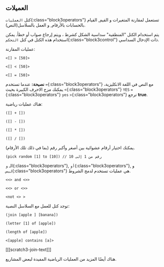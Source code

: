 ## العميلات

كتل `العمليات`{:class="block3operators"} تستعمل لمقارنة المتغيرات و القيم, القيام بالحسابات بالأرقام, و العمل بالسلاسل(النص).

يتم استخدام الكتل "المنطقية" سداسية الشكل كشرط ، ويتم إرجاع صواب أو خطأ. يمكن استخدام هذه الكتل في كتل `التحكم`{:class="block3control"} ذات الإدخال السداسي.

عمليات المقارنة:

```blocks3
<[] > [50]>

<[] < [50]>

<[] = [50]>
```

**نصيحة:** عندما تستخدم `=`{:class="block3operators"} مع النص في اللغة الانكليزية، يمكنك مزج الاحرف الكبيرة بحيث `<`{:class="block3operators"} `YES` `=`{:class="block3operators"} `yes` `>`{:class="block3operators"} ترجع **true**.


هناك عمليات رياضية:

```blocks3
([] + [])

([] - [])

([] * [])

([] / [])
```

يمكنك اختيار أرقام عشوائية بين أصغر وأكبر رقم (بما في ذلك تلك الأرقام).

```blocks3
(pick random [1] to [10]) // رقم من 1 إلى 10
```

الـ `و`{:class="block3operators"}, `أو`{:class="block3operators"}, و `ليس`{:class="block3operators"} هي عمليات تستخدم لدمج الشروط.

```blocks3
<<> and <>>

<<> or <>>

<not <> >
```

توجد كتل للعمل مع السلاسل النصية:

```blocks3
(join [apple ] [banana])

(letter [1] of [apple])

(length of [apple])

<[apple] contains [a]>
```

[[[scratch3-join-text]]]

هناك أيضًا المزيد من العمليات الرياضية المفيدة لبعض المشاريع.
